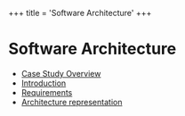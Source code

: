 +++
title = 'Software Architecture'
+++
# Software Architecture
- [Case Study Overview](case-study/)
- [Introduction](introduction/)
- [Requirements](requirements/)
- [Architecture representation](architecture-representation/)
